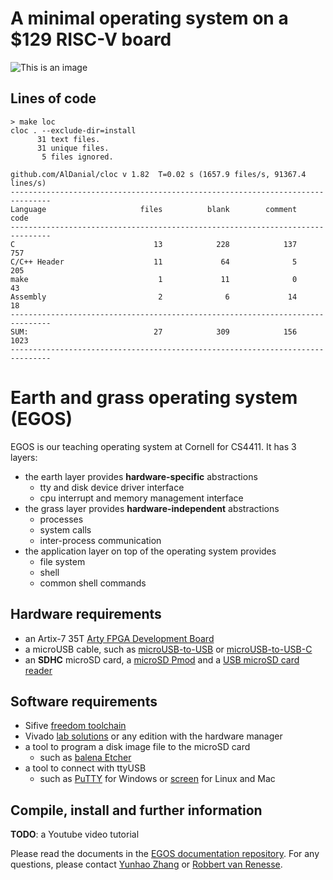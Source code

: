 # A minimal operating system on a $129 RISC-V board

![This is an image](https://dolobyte.net/print/egos-riscv.jpg)

## Lines of code
```shell
> make loc
cloc . --exclude-dir=install
      31 text files.
      31 unique files.                              
       5 files ignored.

github.com/AlDanial/cloc v 1.82  T=0.02 s (1657.9 files/s, 91367.4 lines/s)
-------------------------------------------------------------------------------
Language                     files          blank        comment           code
-------------------------------------------------------------------------------
C                               13            228            137            757
C/C++ Header                    11             64              5            205
make                             1             11              0             43
Assembly                         2              6             14             18
-------------------------------------------------------------------------------
SUM:                            27            309            156           1023
-------------------------------------------------------------------------------

```
# Earth and grass operating system (EGOS)

EGOS is our teaching operating system at Cornell for CS4411. It has 3 layers: 
* the earth layer provides **hardware-specific** abstractions
    * tty and disk device driver interface
    * cpu interrupt and memory management interface
* the grass layer provides **hardware-independent** abstractions
    * processes
    * system calls
    * inter-process communication
* the application layer on top of the operating system provides
    * file system
    * shell
    * common shell commands

## Hardware requirements
* an Artix-7 35T [Arty FPGA Development Board](https://digilent.com/shop/arty-a7-artix-7-fpga-development-board/)
* a microUSB cable, such as [microUSB-to-USB](https://www.amazon.com/CableCreation-Charging-Shielded-Charger-Compatible/dp/B07CKXQ9NB?ref_=ast_sto_dp&th=1&psc=1) or [microUSB-to-USB-C](https://www.amazon.com/dp/B0744BKDRD?psc=1&ref=ppx_yo2_dt_b_product_details)
* an **SDHC** microSD card, a [microSD Pmod](https://digilent.com/reference/pmod/pmodmicrosd/start?redirect=1) and a [USB microSD card reader](https://www.amazon.com/dp/B07G5JV2B5?psc=1&ref=ppx_yo2_dt_b_product_details)

## Software requirements
* Sifive [freedom toolchain](https://github.com/sifive/freedom-tools/releases/tag/v2020.04.0-Toolchain.Only)
* Vivado [lab solutions](https://www.xilinx.com/support/download.html) or any edition with the hardware manager
* a tool to program a disk image file to the microSD card 
    * such as [balena Etcher](https://www.balena.io/etcher/)
* a tool to connect with ttyUSB
    * such as [PuTTY](https://www.putty.org/) for Windows or [screen](https://linux.die.net/man/1/screen) for Linux and Mac

## Compile, install and further information

**TODO**: a Youtube video tutorial

Please read the documents in the [EGOS documentation repository](). 
For any questions, please contact [Yunhao Zhang](https://dolobyte.net/) or [Robbert van Renesse](https://www.cs.cornell.edu/home/rvr/).
